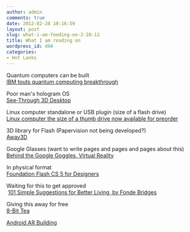 ```yaml
---
author: admin
comments: true
date: 2012-02-28 10:16:59
layout: post
slug: what-i-am-feeding-on-2-28-12
title: What I am reading on
wordpress_id: 494
categories:
- Hot Lanks
---
```


Quantum computers can be built  
[IBM touts quantum computing breakthrough](http://www.computerworld.com/s/article/9224670/IBM_touts_quantum_computing_breakthrough)

Poor man's hologram OS  
[See-Through 3D Desktop](http://cargocollective.com/jinhalee#See-Through-3D-Desktop)

Linux computer standalone or USB plugin (size of a flash drive)  
[Linux computer the size of a thumb drive now available for preorder](http://arstechnica.com/gadgets/news/2012/02/linux-computer-the-size-of-a-thumb-drive-now-available-for-preorder.ars?clicked=related_right)

3D library for Flash (Papervision not being developed?)  
[Away3D](http://away3d.com/features/)

Google Glasses (want to write pages and pages and pages about this)  
[Behind the Google Goggles, Virtual Reality](http://www.nytimes.com/2012/02/23/technology/google-glasses-will-be-powered-by-android.html)

In physical format  
[Foundation Flash CS 5 for Designers](http://www.amazon.com/Foundation-Flash-CS5-Designers-Green/dp/1430229942)

Waiting for this to get approved  
 [101 Simple Suggestions for Better Living, by Fonde Bridges](http://itunes.apple.com/us/app/101-simple-suggestions-for/id505410299?ls=1&mt=8)

Giving this away for free  
[8-Bit Tea](http://itunes.apple.com/us/app/8-bit-tea/id427924870?ls=1&mt=8)

[Android AR Building](http://www.youtube.com/watch_popup?v=XVTga6GmbGw&vq=medium#t=74)
